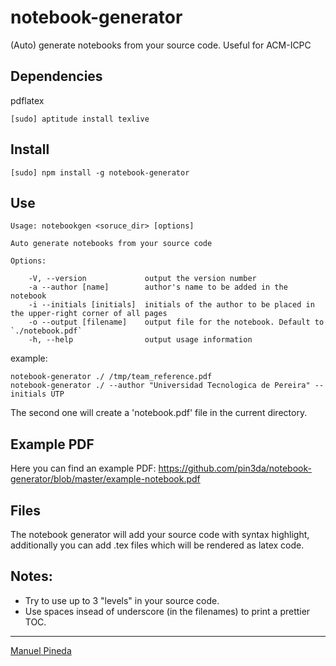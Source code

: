 # notebook-generator
(Auto) generate notebooks from your source code. Useful for ACM-ICPC


## Dependencies
pdflatex

    [sudo] aptitude install texlive

## Install

    [sudo] npm install -g notebook-generator

## Use

    Usage: notebookgen <soruce_dir> [options]

    Auto generate notebooks from your source code

    Options:

        -V, --version             output the version number
        -a --author [name]        author's name to be added in the notebook
        -i --initials [initials]  initials of the author to be placed in the upper-right corner of all pages
        -o --output [filename]    output file for the notebook. Default to `./notebook.pdf`
        -h, --help                output usage information


example:

    notebook-generator ./ /tmp/team_reference.pdf
    notebook-generator ./ --author "Universidad Tecnologica de Pereira" --initials UTP

The second one will create a 'notebook.pdf' file in the current directory.

## Example PDF

Here you can find an example PDF: https://github.com/pin3da/notebook-generator/blob/master/example-notebook.pdf

## Files

The notebook generator will add your source code with syntax highlight, additionally
you can add .tex files which will be rendered as latex code.

## Notes:

- Try to use up to 3 "levels" in your source code.
- Use spaces insead of underscore (in the filenames) to print a prettier TOC.

----
[Manuel Pineda](https://github.com/pin3da/)